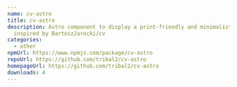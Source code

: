 ```yaml
---
name: cv-astro
title: cv-astro
description: Astro component to display a print-friendly and minimalist CV
  inspired by BartoszJarocki/cv
categories:
  - other
npmUrl: https://www.npmjs.com/package/cv-astro
repoUrl: https://github.com/tribal2/cv-astro
homepageUrl: https://github.com/tribal2/cv-astro
downloads: 4
---
```

